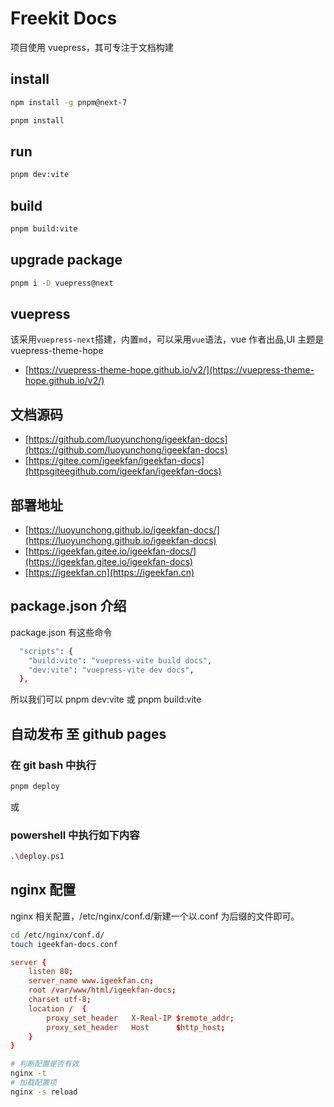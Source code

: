 # Freekit Docs

项目使用 vuepress，其可专注于文档构建

## install

```bash
npm install -g pnpm@next-7
```

```bash
pnpm install
```

## run

```bash
pnpm dev:vite
```

## build

```bash
pnpm build:vite
```

## upgrade package

```bash
pnpm i -D vuepress@next
```

## vuepress

该采用`vuepress-next`搭建，内置`md`，可以采用`vue`语法，vue 作者出品,UI 主题是 vuepress-theme-hope

- [https://vuepress-theme-hope.github.io/v2/](https://vuepress-theme-hope.github.io/v2/)

## 文档源码

- [https://github.com/luoyunchong/igeekfan-docs](https://github.com/luoyunchong/igeekfan-docs)
- [https://gitee.com/igeekfan/igeekfan-docs](httpsgiteegithub.com/igeekfan/igeekfan-docs)

## 部署地址

- [https://luoyunchong.github.io/igeekfan-docs/](https://luoyunchong.github.io/igeekfan-docs)
- [https://igeekfan.gitee.io/igeekfan-docs/](https://igeekfan.gitee.io/igeekfan-docs)
- [https://igeekfan.cn](https://igeekfan.cn)

## package.json 介绍

package.json 有这些命令

```bash
  "scripts": {
    "build:vite": "vuepress-vite build docs",
    "dev:vite": "vuepress-vite dev docs",
  },
```

所以我们可以 pnpm dev:vite 或 pnpm build:vite

## 自动发布 至 github pages

### 在 git bash 中执行

```bash
pnpm deploy
```

或

### powershell 中执行如下内容

```bash
.\deploy.ps1
```

## nginx 配置 

nginx 相关配置，/etc/nginx/conf.d/新建一个以.conf 为后缀的文件即可。

```bash
cd /etc/nginx/conf.d/
touch igeekfan-docs.conf
```

```conf
server {
    listen 80;
    server_name www.igeekfan.cn;
    root /var/www/html/igeekfan-docs;
    charset utf-8;
    location /  {
        proxy_set_header   X-Real-IP $remote_addr;
        proxy_set_header   Host      $http_host;
    }
}
```

```bash
# 判断配置是否有效
nginx -t
# 加载配置项
nginx -s reload
```
